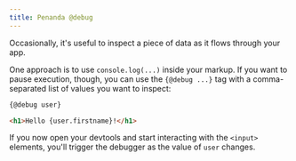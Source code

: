 ```yaml
---
title: Penanda @debug
---
```


Occasionally, it's useful to inspect a piece of data as it flows through your app.

One approach is to use `console.log(...)` inside your markup. If you want to pause execution, though, you can use the `{@debug ...}` tag with a comma-separated list of values you want to inspect:

```html
{@debug user}

<h1>Hello {user.firstname}!</h1>
```

If you now open your devtools and start interacting with the `<input>` elements, you'll trigger the debugger as the value of `user` changes.
